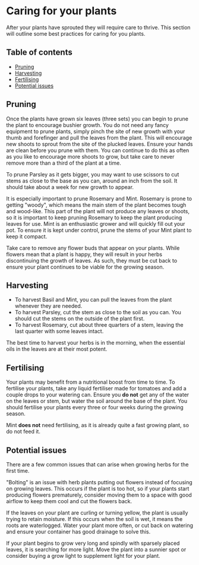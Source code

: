 # Caring for your plants

After your plants have sprouted they will require care to thrive. This section will outline some best practices for caring for you plants.

## Table of contents
- [Pruning](#pruning)
- [Harvesting](#harvesting)
- [Fertilising](#fertilising)
- [Potential issues](#potential-issues)

## Pruning

Once the plants have grown six leaves (three sets) you can begin to prune the plant to encourage bushier growth. You do not need any fancy equipment to prune plants, simply pinch the site of new growth with your thumb and forefinger and pull the leaves from the plant. This will encourage new shoots to sprout from the site of the plucked leaves. Ensure your hands are clean before you prune with them. 
You can continue to do this as often as you like to encourage more shoots to grow, but take care to never remove more than a third of the plant at a time. 

To prune Parsley as it gets bigger, you may want to use scissors to cut stems as close to the base as you can, around an inch from the soil. It should take about a week for new growth to appear. 

It is especially important to prune Rosemary and Mint. Rosemary is prone to getting "woody", which means the main stem of the plant becomes tough and wood-like. This part of the plant will not produce any leaves or shoots, so it is important to keep pruning Rosemary to keep the plant producing leaves for use.
Mint is an enthusiastic grower and will quickly fill out your pot. To ensure it is kept under control, prune the stems of your Mint plant to keep it compact.

Take care to remove any flower buds that appear on your plants. While flowers mean that a plant is happy, they will result in your herbs discontinuing the growth of leaves. As such, they must be cut back to ensure your plant continues to be viable for the growing season. 

## Harvesting

- To harvest Basil and Mint, you can pull the leaves from the plant whenever they are needed. 
- To harvest Parsley, cut the stem as close to the soil as you can. You should cut the stems on the outside of the plant first. 
- To harvest Rosemary, cut about three quarters of a stem, leaving the last quarter with some leaves intact. 

The best time to harvest your herbs is in the morning, when the essential oils in the leaves are at their most potent. 

## Fertilising

Your plants may benefit from a nutritional boost from time to time. To fertilise your plants, take any liquid fertiliser made for tomatoes and add a couple drops to your watering can. Ensure you __do not__ get any of the water on the leaves or stem, but water the soil around the base of the plant. You should fertilise your plants every three or four weeks during the growing season. 

Mint __does not__ need fertilising, as it is already quite a fast growing plant, so do not feed it. 

## Potential issues

There are a few common issues that can arise when growing herbs for the first time. 

"Bolting" is an issue with herb plants putting out flowers instead of focusing on growing leaves. This occurs if the plant is too hot, so if your plants start producing flowers prematurely, consider moving them to a space with good airflow to keep them cool and cut the flowers back. 

If the leaves on your plant are curling or turning yellow, the plant is usually trying to retain moisture. If this occurs when the soil is wet, it means the roots are waterlogged. Water your plant more often, or cut back on watering and ensure your container has good drainage to solve this. 

If your plant begins to grow very long and spindly with sparsely placed leaves, it is searching for more light. Move the plant into a sunnier spot or consider buying a grow light to supplement light for your plant. 
